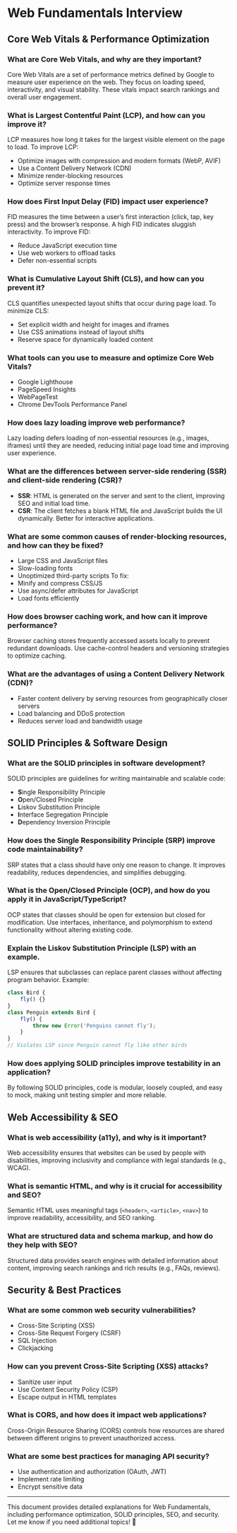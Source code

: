 # Web Fundamentals Interview

## **Core Web Vitals & Performance Optimization**

### What are Core Web Vitals, and why are they important?

Core Web Vitals are a set of performance metrics defined by Google to measure user experience on the web. They focus on loading speed, interactivity, and visual stability. These vitals impact search rankings and overall user engagement.

### What is Largest Contentful Paint (LCP), and how can you improve it?

LCP measures how long it takes for the largest visible element on the page to load. To improve LCP:

-   Optimize images with compression and modern formats (WebP, AVIF)
-   Use a Content Delivery Network (CDN)
-   Minimize render-blocking resources
-   Optimize server response times

### How does First Input Delay (FID) impact user experience?

FID measures the time between a user’s first interaction (click, tap, key press) and the browser’s response. A high FID indicates sluggish interactivity. To improve FID:

-   Reduce JavaScript execution time
-   Use web workers to offload tasks
-   Defer non-essential scripts

### What is Cumulative Layout Shift (CLS), and how can you prevent it?

CLS quantifies unexpected layout shifts that occur during page load. To minimize CLS:

-   Set explicit width and height for images and iframes
-   Use CSS animations instead of layout shifts
-   Reserve space for dynamically loaded content

### What tools can you use to measure and optimize Core Web Vitals?

-   Google Lighthouse
-   PageSpeed Insights
-   WebPageTest
-   Chrome DevTools Performance Panel

### How does lazy loading improve web performance?

Lazy loading defers loading of non-essential resources (e.g., images, iframes) until they are needed, reducing initial page load time and improving user experience.

### What are the differences between server-side rendering (SSR) and client-side rendering (CSR)?

-   **SSR**: HTML is generated on the server and sent to the client, improving SEO and initial load time.
-   **CSR**: The client fetches a blank HTML file and JavaScript builds the UI dynamically. Better for interactive applications.

### What are some common causes of render-blocking resources, and how can they be fixed?

-   Large CSS and JavaScript files
-   Slow-loading fonts
-   Unoptimized third-party scripts
    To fix:
-   Minify and compress CSS/JS
-   Use async/defer attributes for JavaScript
-   Load fonts efficiently

### How does browser caching work, and how can it improve performance?

Browser caching stores frequently accessed assets locally to prevent redundant downloads. Use cache-control headers and versioning strategies to optimize caching.

### What are the advantages of using a Content Delivery Network (CDN)?

-   Faster content delivery by serving resources from geographically closer servers
-   Load balancing and DDoS protection
-   Reduces server load and bandwidth usage

## **SOLID Principles & Software Design**

### What are the SOLID principles in software development?

SOLID principles are guidelines for writing maintainable and scalable code:

-   **S**ingle Responsibility Principle
-   **O**pen/Closed Principle
-   **L**iskov Substitution Principle
-   **I**nterface Segregation Principle
-   **D**ependency Inversion Principle

### How does the Single Responsibility Principle (SRP) improve code maintainability?

SRP states that a class should have only one reason to change. It improves readability, reduces dependencies, and simplifies debugging.

### What is the Open/Closed Principle (OCP), and how do you apply it in JavaScript/TypeScript?

OCP states that classes should be open for extension but closed for modification. Use interfaces, inheritance, and polymorphism to extend functionality without altering existing code.

### Explain the Liskov Substitution Principle (LSP) with an example.

LSP ensures that subclasses can replace parent classes without affecting program behavior. Example:

```typescript
class Bird {
    fly() {}
}
class Penguin extends Bird {
    fly() {
        throw new Error('Penguins cannot fly');
    }
}
// Violates LSP since Penguin cannot fly like other birds
```

### How does applying SOLID principles improve testability in an application?

By following SOLID principles, code is modular, loosely coupled, and easy to mock, making unit testing simpler and more reliable.

## **Web Accessibility & SEO**

### What is web accessibility (a11y), and why is it important?

Web accessibility ensures that websites can be used by people with disabilities, improving inclusivity and compliance with legal standards (e.g., WCAG).

### What is semantic HTML, and why is it crucial for accessibility and SEO?

Semantic HTML uses meaningful tags (`<header>`, `<article>`, `<nav>`) to improve readability, accessibility, and SEO ranking.

### What are structured data and schema markup, and how do they help with SEO?

Structured data provides search engines with detailed information about content, improving search rankings and rich results (e.g., FAQs, reviews).

## **Security & Best Practices**

### What are some common web security vulnerabilities?

-   Cross-Site Scripting (XSS)
-   Cross-Site Request Forgery (CSRF)
-   SQL Injection
-   Clickjacking

### How can you prevent Cross-Site Scripting (XSS) attacks?

-   Sanitize user input
-   Use Content Security Policy (CSP)
-   Escape output in HTML templates

### What is CORS, and how does it impact web applications?

Cross-Origin Resource Sharing (CORS) controls how resources are shared between different origins to prevent unauthorized access.

### What are some best practices for managing API security?

-   Use authentication and authorization (OAuth, JWT)
-   Implement rate limiting
-   Encrypt sensitive data

---

This document provides detailed explanations for Web Fundamentals, including performance optimization, SOLID principles, SEO, and security. Let me know if you need additional topics! 🚀
